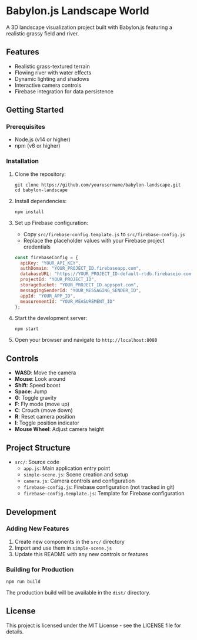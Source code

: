 # Babylon.js Landscape World

A 3D landscape visualization project built with Babylon.js featuring a realistic grassy field and river.

## Features

- Realistic grass-textured terrain
- Flowing river with water effects
- Dynamic lighting and shadows
- Interactive camera controls
- Firebase integration for data persistence

## Getting Started

### Prerequisites

- Node.js (v14 or higher)
- npm (v6 or higher)

### Installation

1. Clone the repository:
   ```
   git clone https://github.com/yourusername/babylon-landscape.git
   cd babylon-landscape
   ```

2. Install dependencies:
   ```
   npm install
   ```

3. Set up Firebase configuration:
   - Copy `src/firebase-config.template.js` to `src/firebase-config.js`
   - Replace the placeholder values with your Firebase project credentials
   ```javascript
   const firebaseConfig = {
     apiKey: "YOUR_API_KEY",
     authDomain: "YOUR_PROJECT_ID.firebaseapp.com",
     databaseURL: "https://YOUR_PROJECT_ID-default-rtdb.firebaseio.com",
     projectId: "YOUR_PROJECT_ID",
     storageBucket: "YOUR_PROJECT_ID.appspot.com",
     messagingSenderId: "YOUR_MESSAGING_SENDER_ID",
     appId: "YOUR_APP_ID",
     measurementId: "YOUR_MEASUREMENT_ID"
   };
   ```

4. Start the development server:
   ```
   npm start
   ```

5. Open your browser and navigate to `http://localhost:8080`

## Controls

- **WASD**: Move the camera
- **Mouse**: Look around
- **Shift**: Speed boost
- **Space**: Jump
- **G**: Toggle gravity
- **F**: Fly mode (move up)
- **C**: Crouch (move down)
- **R**: Reset camera position
- **I**: Toggle position indicator
- **Mouse Wheel**: Adjust camera height

## Project Structure

- `src/`: Source code
  - `app.js`: Main application entry point
  - `simple-scene.js`: Scene creation and setup
  - `camera.js`: Camera controls and configuration
  - `firebase-config.js`: Firebase configuration (not tracked in git)
  - `firebase-config.template.js`: Template for Firebase configuration

## Development

### Adding New Features

1. Create new components in the `src/` directory
2. Import and use them in `simple-scene.js`
3. Update this README with any new controls or features

### Building for Production

```
npm run build
```

The production build will be available in the `dist/` directory.

## License

This project is licensed under the MIT License - see the LICENSE file for details.
